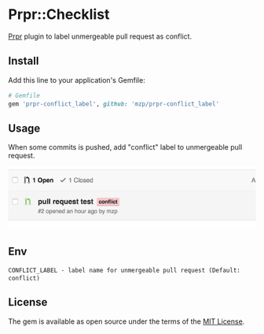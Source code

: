 # Prpr::Checklist

[Prpr](https://github.com/mzp/prpr) plugin to label unmergeable pull request as conflict.

## Install

Add this line to your application's Gemfile:

```ruby
# Gemfile
gem 'prpr-conflict_label', github: 'mzp/prpr-conflict_label'
```

## Usage
When some commits is pushed, add "conflict" label to unmergeable pull request.

![add conflict label](https://raw.githubusercontent.com/mzp/prpr-conflict_label/master/conflict_label.png)

## Env

```
CONFLICT_LABEL - label name for unmergeable pull request (Default: conflict)
```

## License
The gem is available as open source under the terms of the [MIT License](http://opensource.org/licenses/MIT).
